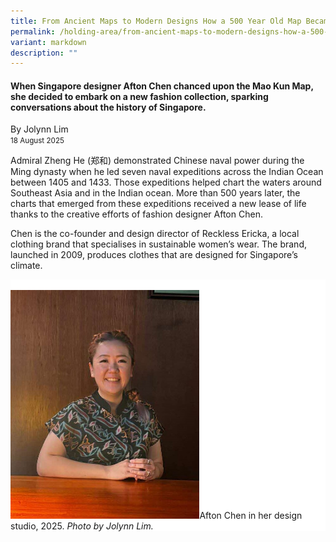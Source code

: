 ```yaml
---
title: From Ancient Maps to Modern Designs How a 500 Year Old Map Became Fashion
permalink: /holding-area/from-ancient-maps-to-modern-designs-how-a-500-year-old-map-became-fashion/
variant: markdown
description: ""
---
```

#### **When Singapore designer Afton Chen chanced upon the Mao Kun Map, she decided to embark on a new fashion collection, sparking conversations about the history of Singapore.**
By Jolynn Lim
<br><small>18 August 2025</small>

Admiral Zheng He (郑和) demonstrated Chinese naval power during the Ming dynasty when he led seven naval expeditions across the Indian Ocean between 1405 and 1433. Those expeditions helped chart the waters around Southeast Asia and in the Indian ocean. More than 500 years later, the charts that emerged from these expeditions received a new lease of life thanks to the creative efforts of fashion designer Afton Chen.

Chen is the co-founder and design director of Reckless Ericka, a local clothing brand that specialises in sustainable women’s wear. The brand, launched in 2009, produces clothes that are designed for Singapore’s climate.

<div style="background-color: white;">
<br>
<img src="/images/Online%20Only%20Articles/Ancient%20Maps%20to%20Modern%20Designs/Afton_Chen_photo.jpg" style="width: 60%;">Afton Chen in her design studio, 2025. <i>Photo by Jolynn Lim.</i></div>